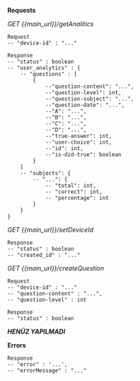 **Requests**

*GET {{main_url}}/getAnalitics*

    Request
    -- "device-id" : "..."

    Response
    -- "status" : boolean
    -- "user_analytics" : {
        -- "questions" : [
            {
                --"question-content": "...",
                --"question-level": int,
                --"question-subject": "...",
                --"question-date": "...",
                --"A": "...",
                --"B": "...",
                --"C": "...",
                --"D": "...",
                --"true-answer": int,
                --"user-choice": int,
                --"id": int,
                --"is-did-true": boolean
            }
        ]
        -- "subjects": {
            -- "...": {
                -- "total": int,
                -- "correct": int,
                -- "percentage": int
            }
        }
    }

*GET {{main_url}}/setDeviceId*

    Response
    -- "status" : boolean
    -- "created_id" : "..."
    
*GET {{main_url}}/createQuestion*

    Request
    -- "device-id" : "..."
    -- "question-content" : "...",
    -- "question-level" : int
    
    Response
    -- "status" : boolean
***HENÜZ YAPILMADI***   

**Errors**

    Response
    -- "error" : '...',
    -- "errorMessage" : "..."